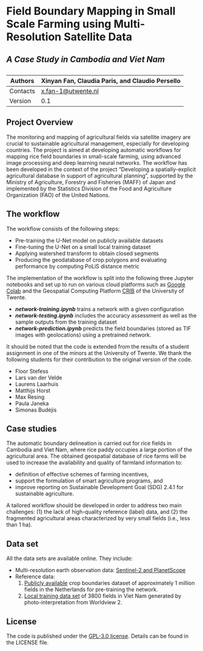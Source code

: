 # Field Boundary Mapping in Small Scale Farming using Multi-Resolution Satellite Data
## _A Case Study in Cambodia and Viet Nam_

##
|Authors|Xinyan Fan, Claudia Paris, and Claudio Persello|
|---|---|
|Contacts |x.fan-1@utwente.nl|
|Version|0.1 |

## Project Overview
The monitoring and mapping of agricultural fields via satellite imagery are crucial to sustainable agricultural management, especially for developing countries. The project is aimed at developing automatic workflows for mapping rice field boundaries in small-scale farming, using advanced image processing and deep learning neural networks.
The workflow has been developed in the context of the project “Developing a spatially-explicit agricultural database in support of agricultural planning”, supported by the Ministry of Agriculture, Forestry and Fisheries (MAFF) of Japan and implemented by the Statistics Division of the Food and Agriculture Organization (FAO) of the United Nations.

## The workflow
The workflow consists of the following steps:
- Pre-training the U-Net model on publicly available datasets
- Fine-tuning the U-Net on a small local training dataset
- Applying watershed transform to obtain closed segments
- Producing the geodatabase of crop polygons and evaluating performance by computing PoLiS distance metric

The implementation of the workflow is split into the following three Jupyter notebooks and set up to run on various cloud platforms such as [Google Colab](https://colab.research.google.com/) and the Geospatial Computing Platform [CRIB](https://crib.utwente.nl/) of the University of Twente.

- ***network-training.ipynb*** trains a network with a given configuration
- ***network-testing.ipynb*** includes the accuracy assessment as well as the sample outputs from the training dataset
- ***network-prediction.ipynb*** predicts the field boundaries (stored as TIF images with geolocations) using a pretrained network.


It should be noted that the code is extended from the results of a student assignment in one of the minors at the University of Twente. We thank the following students for their contribution to the original version of the code.

* Floor Stefess
* Lars van der Velde
* Laurens Laarhuis
* Matthijs Horst
* Max Resing
* Paula Janeka
* Simonas Budėjis


## Case studies

The automatic boundary delineation is carried out for rice fields in Cambodia and Viet Nam, where rice paddy occupies a large portion of the agricultural area. The obtained geospatial database of rice farms will be used to increase the availability and quality of farmland information to:

- definition of effective schemes of farming incentives,
- support the formulation of smart agriculture programs, and
- improve reporting on Sustainable Development Goal (SDG) 2.4.1 for sustainable agriculture. 

A tailored workflow should be developed in order to address two main challenges: (1) the lack of high-quality reference (label) data, and (2) the fragmented agricultural areas characterized by very small fields (i.e., less than 1 ha). 

## Data set
All the data sets are available online. They include:
- Multi-resolution earth observation data: [Sentinel-2 and PlanetScope](https://surfdrive.surf.nl/files/index.php/s/Euh88Cl15jRbq7Y) 
- Reference data: 
    1. [Publicly available](https://surfdrive.surf.nl/files/index.php/s/Euh88Cl15jRbq7Y) crop boundaries dataset of approximately 1 million fields in the Netherlands for pre-training the network.
    2. [Local training data set](https://surfdrive.surf.nl/files/index.php/s/Euh88Cl15jRbq7Y) of 3800 fields in Viet Nam generated by photo-interpretation from Worldview 2.  

## License
The code is published under the [GPL-3.0 license](https://www.gnu.org/licenses/gpl-3.0.en.html). Details can be found in the LICENSE file.